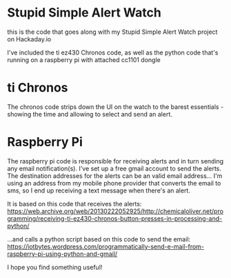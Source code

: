 # Stupid Simple Alert Watch

this is the code that goes along with my Stupid Simple Alert Watch project on Hackaday.io

I've included the ti ez430 Chronos code, as well as the python code that's running on a raspberry pi with attached cc1101 dongle

# ti Chronos
The chronos code strips down the UI on the watch to the barest essentials - showing the time and allowing to select and send an alert. 

# Raspberry Pi
The raspberry pi code is responsible for receiving alerts and in turn sending any email notification(s).  I've set up a free gmail account to send the alerts.  The destination addresses for the alerts can be an valid email address... I'm using an address from my mobile phone provider that converts the email to sms, so I end up receiving a text message when there's an alert.

It is based on this code that receives the alerts:
https://web.archive.org/web/20130222052925/http://chemicaloliver.net/programming/receiving-ti-ez430-chronos-button-presses-in-processing-and-python/

...and calls a python script based on this code to send the email:
https://iotbytes.wordpress.com/programmatically-send-e-mail-from-raspberry-pi-using-python-and-gmail/

I hope you find something useful!
